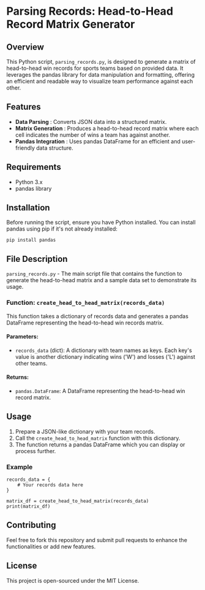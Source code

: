 
# Parsing Records: Head-to-Head Record Matrix Generator

## Overview

This Python script, `parsing_records.py`, is designed to generate a matrix of head-to-head win records for sports teams based on provided data. It leverages the pandas library for data manipulation and formatting, offering an efficient and readable way to visualize team performance against each other.

## Features

* **Data Parsing** : Converts JSON data into a structured matrix.
* **Matrix Generation** : Produces a head-to-head record matrix where each cell indicates the number of wins a team has against another.
* **Pandas Integration** : Uses pandas DataFrame for an efficient and user-friendly data structure.

## Requirements

* Python 3.x
* pandas library

## Installation

Before running the script, ensure you have Python installed. You can install pandas using pip if it's not already installed:

```
pip install pandas

```

## File Description

`parsing_records.py` - The main script file that contains the function to generate the head-to-head matrix and a sample data set to demonstrate its usage.

### Function: `create_head_to_head_matrix(records_data)`

This function takes a dictionary of records data and generates a pandas DataFrame representing the head-to-head win records matrix.

#### Parameters:

* `records_data` (dict): A dictionary with team names as keys. Each key's value is another dictionary indicating wins ('W') and losses ('L') against other teams.

#### Returns:

* `pandas.DataFrame`: A DataFrame representing the head-to-head win record matrix.

## Usage

1. Prepare a JSON-like dictionary with your team records.
2. Call the `create_head_to_head_matrix` function with this dictionary.
3. The function returns a pandas DataFrame which you can display or process further.

### Example

```
records_data = {
    # Your records data here
}

matrix_df = create_head_to_head_matrix(records_data)
print(matrix_df)
```

## Contributing

Feel free to fork this repository and submit pull requests to enhance the functionalities or add new features.

## License

This project is open-sourced under the MIT License.
